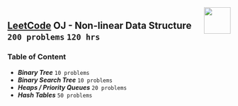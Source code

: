 <img align="right" width="60" height="60" src="https://github.com/cs-MohamedAyman/Problem-Solving-Training/blob/master/online-judges-logos/leetcode.jpg">

## [LeetCode](https://leetcode.com/) OJ - Non-linear Data Structure `200 problems` `120 hrs`

### Table of Content

- ***Binary Tree*** `10 problems`
- ***Binary Search Tree*** `10 problems`
- ***Heaps / Priority Queues*** `20 problems`
- ***Hash Tables*** `50 problems`
